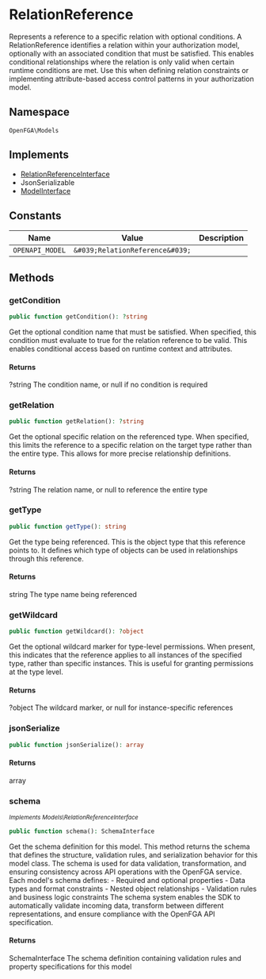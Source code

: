 # RelationReference

Represents a reference to a specific relation with optional conditions. A RelationReference identifies a relation within your authorization model, optionally with an associated condition that must be satisfied. This enables conditional relationships where the relation is only valid when certain runtime conditions are met. Use this when defining relation constraints or implementing attribute-based access control patterns in your authorization model.

## Namespace
`OpenFGA\Models`

## Implements
* [RelationReferenceInterface](Models/RelationReferenceInterface.md)
* JsonSerializable
* [ModelInterface](Models/ModelInterface.md)

## Constants
| Name | Value | Description |
|------|-------|-------------|
| `OPENAPI_MODEL` | `&#039;RelationReference&#039;` |  |


## Methods
### getCondition


```php
public function getCondition(): ?string
```

Get the optional condition name that must be satisfied. When specified, this condition must evaluate to true for the relation reference to be valid. This enables conditional access based on runtime context and attributes.


#### Returns
?string
 The condition name, or null if no condition is required

### getRelation


```php
public function getRelation(): ?string
```

Get the optional specific relation on the referenced type. When specified, this limits the reference to a specific relation on the target type rather than the entire type. This allows for more precise relationship definitions.


#### Returns
?string
 The relation name, or null to reference the entire type

### getType


```php
public function getType(): string
```

Get the type being referenced. This is the object type that this reference points to. It defines which type of objects can be used in relationships through this reference.


#### Returns
string
 The type name being referenced

### getWildcard


```php
public function getWildcard(): ?object
```

Get the optional wildcard marker for type-level permissions. When present, this indicates that the reference applies to all instances of the specified type, rather than specific instances. This is useful for granting permissions at the type level.


#### Returns
?object
 The wildcard marker, or null for instance-specific references

### jsonSerialize


```php
public function jsonSerialize(): array
```



#### Returns
array

### schema

*<small>Implements Models\RelationReferenceInterface</small>*  

```php
public function schema(): SchemaInterface
```

Get the schema definition for this model. This method returns the schema that defines the structure, validation rules, and serialization behavior for this model class. The schema is used for data validation, transformation, and ensuring consistency across API operations with the OpenFGA service. Each model&#039;s schema defines: - Required and optional properties - Data types and format constraints - Nested object relationships - Validation rules and business logic constraints The schema system enables the SDK to automatically validate incoming data, transform between different representations, and ensure compliance with the OpenFGA API specification.


#### Returns
SchemaInterface
 The schema definition containing validation rules and property specifications for this model

